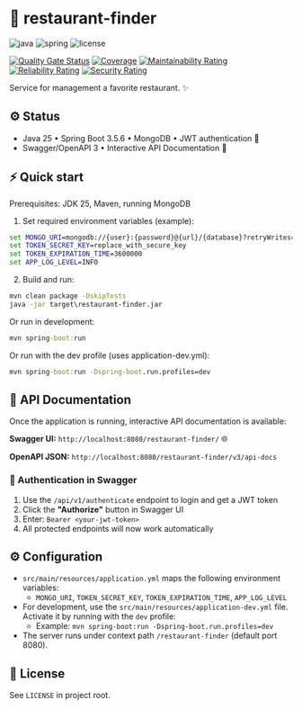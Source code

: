 # 🚀 restaurant-finder

![java](https://img.shields.io/badge/Java-25-blue) 
![spring](https://img.shields.io/badge/Spring_Boot-3.5.6-green) 
![license](https://img.shields.io/badge/license-MIT-lightgrey)

[![Quality Gate Status](https://sonarcloud.io/api/project_badges/measure?project=yolo-deploy_restaurant-finder&metric=alert_status)](https://sonarcloud.io/summary/new_code?id=yolo-deploy_restaurant-finder)
[![Coverage](https://sonarcloud.io/api/project_badges/measure?project=yolo-deploy_restaurant-finder&metric=coverage)](https://sonarcloud.io/summary/new_code?id=yolo-deploy_restaurant-finder)
[![Maintainability Rating](https://sonarcloud.io/api/project_badges/measure?project=yolo-deploy_restaurant-finder&metric=sqale_rating)](https://sonarcloud.io/summary/new_code?id=yolo-deploy_restaurant-finder)
[![Reliability Rating](https://sonarcloud.io/api/project_badges/measure?project=yolo-deploy_restaurant-finder&metric=reliability_rating)](https://sonarcloud.io/summary/new_code?id=yolo-deploy_restaurant-finder)
[![Security Rating](https://sonarcloud.io/api/project_badges/measure?project=yolo-deploy_restaurant-finder&metric=security_rating)](https://sonarcloud.io/summary/new_code?id=yolo-deploy_restaurant-finder)

Service for management a favorite restaurant. ✨

## ⚙️ Status

- Java 25 • Spring Boot 3.5.6 • MongoDB • JWT authentication 🔐
- Swagger/OpenAPI 3 • Interactive API Documentation 📖

## ⚡ Quick start

Prerequisites: JDK 25, Maven, running MongoDB

1) Set required environment variables (example):

```cmd
set MONGO_URI=mongodb://{user}:{password}@{url}/{database}?retryWrites=true&w=majority
set TOKEN_SECRET_KEY=replace_with_secure_key
set TOKEN_EXPIRATION_TIME=3600000
set APP_LOG_LEVEL=INFO
```

2) Build and run:

```cmd
mvn clean package -DskipTests
java -jar target\restaurant-finder.jar
```

Or run in development:

```cmd
mvn spring-boot:run
```

Or run with the dev profile (uses application-dev.yml):

```cmd
mvn spring-boot:run -Dspring-boot.run.profiles=dev
```

## 📖 API Documentation

Once the application is running, interactive API documentation is available:

**Swagger UI:** `http://localhost:8080/restaurant-finder/` 🌐

**OpenAPI JSON:** `http://localhost:8080/restaurant-finder/v3/api-docs`

### 🔑 Authentication in Swagger

1. Use the `/api/v1/authenticate` endpoint to login and get a JWT token
2. Click the **"Authorize"** button in Swagger UI
3. Enter: `Bearer <your-jwt-token>`
4. All protected endpoints will now work automatically

## ⚙️ Configuration

- `src/main/resources/application.yml` maps the following environment variables:
  - `MONGO_URI`, `TOKEN_SECRET_KEY`, `TOKEN_EXPIRATION_TIME`, `APP_LOG_LEVEL`
- For development, use the `src/main/resources/application-dev.yml` file. Activate it by running with the `dev` profile:
  - Example: `mvn spring-boot:run -Dspring-boot.run.profiles=dev`
- The server runs under context path `/restaurant-finder` (default port 8080).

## 📜 License

See `LICENSE` in project root.
